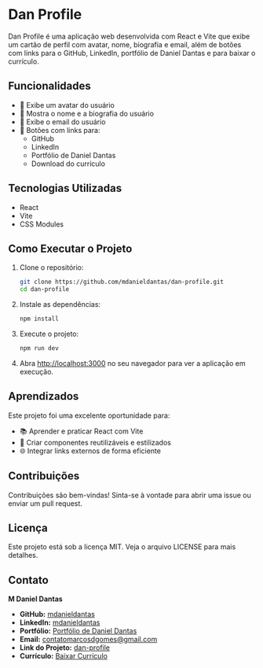 # Dan Profile

Dan Profile é uma aplicação web desenvolvida com React e Vite que exibe um cartão de perfil com avatar, nome, biografia e email, além de botões com links para o GitHub, LinkedIn, portfólio de Daniel Dantas e para baixar o currículo.

## Funcionalidades

- 📸 Exibe um avatar do usuário
- 📝 Mostra o nome e a biografia do usuário
- 📧 Exibe o email do usuário
- 🔗 Botões com links para:
  - GitHub
  - LinkedIn
  - Portfólio de Daniel Dantas
  - Download do currículo

## Tecnologias Utilizadas

- React
- Vite
- CSS Modules

## Como Executar o Projeto

1. Clone o repositório:

    ```bash
    git clone https://github.com/mdanieldantas/dan-profile.git
    cd dan-profile
    ```

2. Instale as dependências:

    ```bash
    npm install
    ```

3. Execute o projeto:

    ```bash
    npm run dev
    ```

4. Abra [http://localhost:3000](http://localhost:3000) no seu navegador para ver a aplicação em execução.

## Aprendizados

Este projeto foi uma excelente oportunidade para:

- 📚 Aprender e praticar React com Vite
- 🎨 Criar componentes reutilizáveis e estilizados
- 🌐 Integrar links externos de forma eficiente

## Contribuições

Contribuições são bem-vindas! Sinta-se à vontade para abrir uma issue ou enviar um pull request.

## Licença

Este projeto está sob a licença MIT. Veja o arquivo LICENSE para mais detalhes.

## Contato

**M Daniel Dantas**

- **GitHub:** [mdanieldantas](https://github.com/mdanieldantas)
- **LinkedIn:** [mdanieldantas](https://www.linkedin.com/in/mdanieldantas)
- **Portfólio:** [Portfólio de Daniel Dantas](https://danieldantasdev.vercel.app)
- **Email:** [contatomarcosdgomes@gmail.com](mailto:contatomarcosdgomes@gmail.com)
- **Link do Projeto:** [dan-profile](https://github.com/mdanieldantas/dan-profile)
- **Currículo:** [Baixar Currículo](https://drive.google.com/file/d/1Z_tqBv6kg4wkDAQHAvY3lcuVSq3rabTt/view?usp=drive_link)
